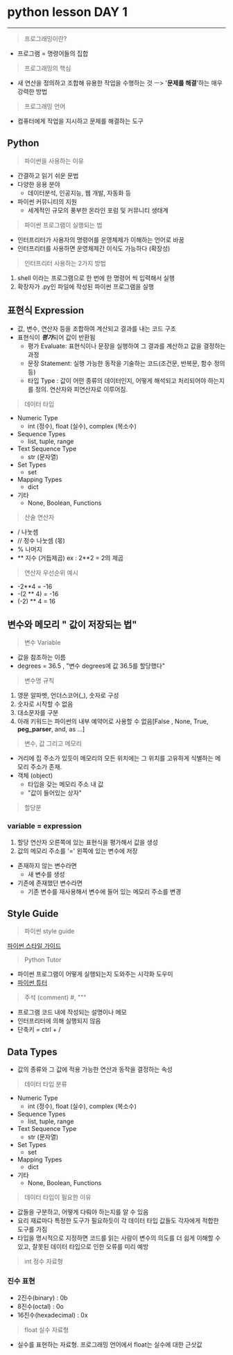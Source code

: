 # python lesson DAY 1
---

> 프로그래밍이란?
- 프로그램 = 명령어들의 집합

> 프로그래밍의 핵심
- 새 연산을 정의하고 조합해 유용한 작업을 수행하는 것 ㅡ> '**문제를 해결**'하는 매우 강력한 방법

> 프로그래밍 언어
- 컴퓨터에게 작업을 지시하고 문제를 해결하는 도구

## Python
> 파이썬을 사용하는 이유
- 간결하고 읽기 쉬운 문법
- 다양한 응용 분야
    - 데이터분석, 인공지능, 웹 개발, 자동화 등
- 파이썬 커뮤니티의 지원
    - 세계적인 규모의 풍부한 온라인 포럼 및 커뮤니티 생태계

> 파이썬 프로그램이 실행되는 법
- 인터프리터가 사용자의 명령어를 운영체제가 이해하는 언어로 바꿈
- 인터프리터를 사용하면 운영체제간 이식도 가능하다 (확장성)

> 인터프리터 사용하는 2가지 방법
1. shell 이라는 프로그램으로 한 번에 한 명령어 씩 입력해서 실행
2. 확장자가 .py인 파일에 작성된 파이썬 프로그램을 실행


## 표현식 Expression
- 값, 변수, 연산자 등을 조합하여 계산되고 결과를 내는 코드 구조
- 표현식이 ***평가***되어 값이 반환됨
    - 평가 Evaluate: 표현식이나 문장을 실행하여 그 결과를 계산하고 값을 결정하는 과정
    - 문장 Statement: 실행 가능한 동작을 기술하는 코드(조건문, 반복문, 함수 정의 등)
    - 타입 Type : 값이 어떤 종류의 데이터인지, 어떻게 해석되고 처리되어야 하는지를 정의. 연산자와 피연산자로 이루어짐.

> 데이터 타입
- Numeric Type
    - int (정수), float (실수), complex (복소수)
- Sequence Types
    - list, tuple, range
- Text Sequence Type
    - str (문자열)
- Set Types
    - set
- Mapping Types
    - dict
- 기타
    - None, Boolean, Functions

> 산술 연산자
- / 나눗셈
- // 정수 나눗셈 (몫)
- % 나머지
- ** 지수 (거듭제곱) ex : 2**2 = 2의 제곱

> 연산자 우선순위 예시
- -2**4 = -16
- -(2 ** 4) = -16
- (-2) ** 4 = 16

## 변수와 메모리 " 값이 저장되는 법"
> 변수 Variable
- 값을 참조하는 이름
- degrees = 36.5 , "변수 degrees에 값 36.5를 할당했다"
> 변수명 규칙
1. 영문 알파벳, 언더스코어(_), 숫자로 구성
2. 숫자로 시작할 수 없음
3. 대소문자를 구분
4. 아래 키워드는 파이썬의 내부 예약어로 사용할 수 없음[False , None, True, __peg_parser__, and, as ...]
> 변수, 값 그리고 메모리
- 거리에 집 주소가 있듯이 메모리의 모든 위치에는 그 위치를 고유하게 식별하는 메모리 주소가 존재.
- 객체 (object)
    - 타입을 갖는 메모리 주소 내 값
    - "값이 들어있는 상자"
> 할당문

### variable = expression
1. 할당 연산자 오른쪽에 있는 표현식을 평가해서 값을 생성
2. 값의 메모리 주소를 '=' 왼쪽에 있는 변수에 저장
- 존재하지 않는 변수라면
    - 새 변수를 생성
- 기존에 존재했던 변수라면
    - 기존 변수를 재사용해서 변수에 들어 있는 메모리 주소를 변경

## Style Guide
> 파이썬 style guide

[파이썬 스타일 가이드](http://peps.python.org/pep-0008)

> Python Tutor
- 파이썬 프로그램이 어떻게 실행되는지 도와주는 시각화 도우미
- [파이썬 튜터](https://pythontutor.com)
> 주석 (comment) #, """
- 프로그램 코드 내에 작성되는 설명이나 메모
- 인터프리터에 의해 실행되지 않음
- 단축키 = ctrl + /

## Data Types
- 값의 종류와 그 값에 적용 가능한 연산과 동작을 결정하는 속성
> 데이터 타입 분류
- Numeric Type
    - int (정수), float (실수), complex (복소수)
- Sequence Types
    - list, tuple, range
- Text Sequence Type
    - str (문자열)
- Set Types
    - set
- Mapping Types
    - dict
- 기타
    - None, Boolean, Functions
> 데이터 타입이 필요한 이유
- 값들을 구분하고, 어떻게 다뤄야 하는지를 알 수 있음
- 요리 재료마다 특정한 도구가 필요하듯이 각 데이터 타입 값들도 각자에게 적합한 도구를 가짐
- 타입을 명시적으로 지정하면 코드를 읽는 사람이 변수의 의도를 더 쉽게 이해할 수 있고, 잘못된 데이터 타입으로 인한 오류를 미리 예방

>int 정수 자료형
### 진수 표현
- 2진수(binary) : 0b
- 8진수(octal) : 0o
- 16진수(hexadecimal) : 0x

> float 실수 자료형
- 실수를 표현하는 자료형. 프로그래밍 언어에서 float는 실수에 대한 근삿값